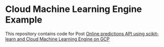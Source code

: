 # Cloud Machine Learning Engine Example 
This repository contains code for Post [Online predictions API using scikit-learn and Cloud Machine Learning Engine on GCP](https://medium.com/google-cloud/online-predictions-api-using-scikit-learn-and-cloud-machine-learning-engine-on-gcp-10f86585e11e)
